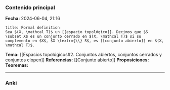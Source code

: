 ### Contenido principal

**Fecha:** 2024-06-04, 21:16

```ad-formal
title: Formal definition
Sea $(X, \mathcal T)$ un [[espacio topológico]]. Decimos que $S \subset X$ es un conjunto cerrado en $(X, \mathcal T)$ si su complemento en $X$, $X \textrm{\\} S$, es [[conjunto abierto]] en $(X, \mathcal T)$.
```

**Tema:** [[Espacios topológicos#2. Conjuntos abiertos, conjuntos cerrados y conjuntos clopen]]
**Referencias:** [[Conjunto abierto]]
**Proposiciones:**
**Teoremas:**

---
### Anki
